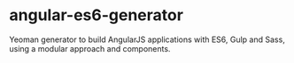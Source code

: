 # angular-es6-generator
Yeoman generator to build AngularJS applications with ES6, Gulp and Sass, using a modular approach and components.
